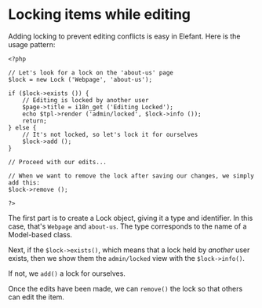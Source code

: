 # Locking items while editing

Adding locking to prevent editing conflicts is easy in Elefant. Here is the usage pattern:

	<?php
	
	// Let's look for a lock on the 'about-us' page
	$lock = new Lock ('Webpage', 'about-us');
	
	if ($lock->exists ()) {
		// Editing is locked by another user
		$page->title = i18n_get ('Editing Locked');
		echo $tpl->render ('admin/locked', $lock->info ());
		return;
	} else {
		// It's not locked, so let's lock it for ourselves
		$lock->add ();
	}
	
	// Proceed with our edits...
	
	// When we want to remove the lock after saving our changes, we simply add this:
	$lock->remove ();
	
	?>

The first part is to create a Lock object, giving it a type and identifier. In this
case, that's `Webpage` and `about-us`. The type corresponds to the name of a Model-based
class.

Next, if the `$lock->exists()`, which means that a lock held by *another* user exists,
then we show them the `admin/locked` view with the `$lock->info()`.

If not, we `add()` a lock for ourselves.

Once the edits have been made, we can `remove()` the lock so that others can edit
the item.